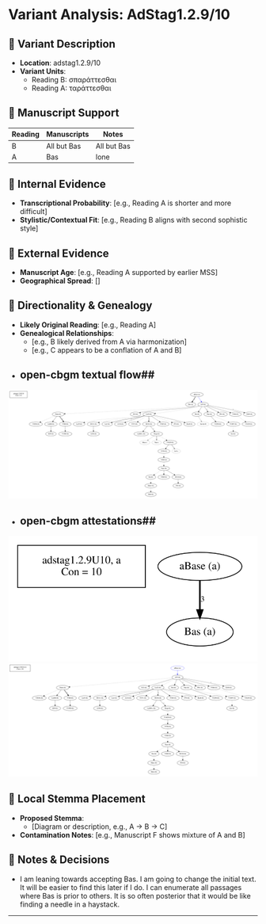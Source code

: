 # Variant Analysis: AdStag1.2.9/10

## 📌 Variant Description
- **Location**: adstag1.2.9/10
- **Variant Units**: 
  - Reading B: σπαράττεσθαι
  - Reading A: ταράττεσθαι

## 🧬 Manuscript Support
| Reading | Manuscripts | Notes |
|--------|-------------|-------|
| B| All but Bas | All but Bas |
| A      | Bas  | lone |

## 🧠 Internal Evidence
- **Transcriptional Probability**: [e.g., Reading A is shorter and more difficult]
- **Stylistic/Contextual Fit**: [e.g., Reading B aligns with second sophistic style]

## 🧭 External Evidence
- **Manuscript Age**: [e.g., Reading A supported by earlier MSS]
- **Geographical Spread**: []

## 🔄 Directionality & Genealogy
- **Likely Original Reading**: [e.g., Reading A]
- **Genealogical Relationships**:
  - [e.g., B likely derived from A via harmonization]
  - [e.g., C appears to be a conflation of A and B]
- ## open-cbgm textual flow##
![adstag1.2.9U10](flow/adstag1.2.9U10-textual-flow.svg "adstag1.2.9U10")
- ## open-cbgm attestations##
![adstag1.2.9U10Ra](attestations/adstag1.2.9U10Ra-coherence-attestations.svg "adstag1.2.9U10Ra")
![adstag1.2.9U10Rb](attestations/adstag1.2.9U10Rb-coherence-attestations.svg "adstag1.2.9U10Rb")
## 🌿 Local Stemma Placement
- **Proposed Stemma**:
  - [Diagram or description, e.g., A → B → C]
- **Contamination Notes**: [e.g., Manuscript F shows mixture of A and B]

## 📝 Notes & Decisions
- I am leaning towards accepting Bas. I am going to change the initial text. It will be easier to find this later if I do. I can enumerate all passages where Bas is prior to others. It is so often posterior that it would be like finding a needle in a haystack.

---